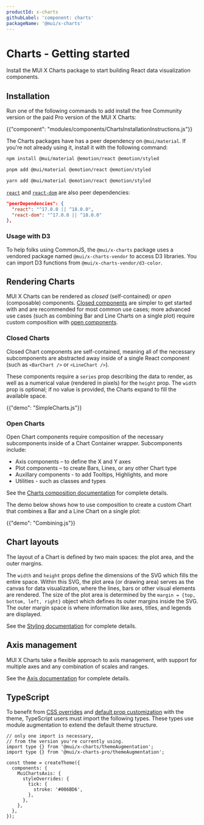 ```yaml
---
productId: x-charts
githubLabel: 'component: charts'
packageName: '@mui/x-charts'
---
```


# Charts - Getting started

<p class="description">Install the MUI X Charts package to start building React data visualization components.</p>

## Installation

Run one of the following commands to add install the free Community version or the paid Pro version of the MUI X Charts:

<!-- #default-branch-switch -->

{{"component": "modules/components/ChartsInstallationInstructions.js"}}

The Charts packages have has a peer dependency on `@mui/material`.
If you're not already using it, install it with the following command:

<codeblock storageKey="package-manager">

```bash npm
npm install @mui/material @emotion/react @emotion/styled
```

```bash pnpm
pnpm add @mui/material @emotion/react @emotion/styled
```

```bash yarn
yarn add @mui/material @emotion/react @emotion/styled
```

</codeblock>

<!-- #react-peer-version -->

[`react`](https://www.npmjs.com/package/react) and [`react-dom`](https://www.npmjs.com/package/react-dom) are also peer dependencies:

```json
"peerDependencies": {
  "react": "^17.0.0 || ^18.0.0",
  "react-dom": "^17.0.0 || ^18.0.0"
},
```

### Usage with D3

To help folks using CommonJS, the `@mui/x-charts` package uses a vendored package named `@mui/x-charts-vendor` to access D3 libraries.
You can import D3 functions from `@mui/x-charts-vendor/d3-color`.

## Rendering Charts

MUI X Charts can be rendered as _closed_ (self-contained) or _open_ (composable) components.
[Closed components](#closed-charts) are simpler to get started with and are recommended for most common use cases; more advanced use cases (such as combining Bar and Line Charts on a single plot) require custom composition with [open components](#open-charts).

### Closed Charts

Closed Chart components are self-contained, meaning all of the necessary subcomponents are abstracted away inside of a single React component (such as `<BarChart />` or `<LineChart />`).

These components require a `series` prop describing the data to render, as well as a numerical value (rendered in pixels) for the `height` prop.
The `width` prop is optional; if no value is provided, the Charts expand to fill the available space.

{{"demo": "SimpleCharts.js"}}

### Open Charts

Open Chart components require composition of the necessary subcomponents inside of a Chart Container wrapper.
Subcomponents include:

- Axis components – to define the X and Y axes
- Plot components – to create Bars, Lines, or any other Chart type
- Auxillary components - to add Tooltips, Highlights, and more
- Utilities - such as classes and types

See the [Charts composition documentation](/x/react-charts/composition/) for complete details.

The demo below shows how to use composition to create a custom Chart that combines a Bar and a Line Chart on a single plot:

{{"demo": "Combining.js"}}

## Chart layouts

The layout of a Chart is defined by two main spaces: the plot area, and the outer margins.

The `width` and `height` props define the dimensions of the SVG which fills the entire space.
Within this SVG, the plot area (or drawing area) serves as the canvas for data visualization, where the lines, bars or other visual elements are rendered.
The size of the plot area is determined by the `margin = {top, bottom, left, right}` object which defines its outer margins inside the SVG.
The outer margin space is where information like axes, titles, and legends are displayed.

See the [Styling documentation](/x/react-charts/styling/) for complete details.

## Axis management

MUI X Charts take a flexible approach to axis management, with support for multiple axes and any combination of scales and ranges.

See the [Axis documentation](/x/react-charts/axis/) for complete details.

## TypeScript

To benefit from [CSS overrides](/material-ui/customization/theme-components/#theme-style-overrides) and [default prop customization](/material-ui/customization/theme-components/#theme-default-props) with the theme, TypeScript users must import the following types.
These types use module augmentation to extend the default theme structure.

```tsx
// only one import is necessary,
// from the version you're currently using.
import type {} from '@mui/x-charts/themeAugmentation';
import type {} from '@mui/x-charts-pro/themeAugmentation';

const theme = createTheme({
  components: {
    MuiChartsAxis: {
      styleOverrides: {
        tick: {
          stroke: '#006BD6',
        },
      },
    },
  },
});
```
